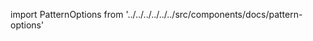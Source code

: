 
import PatternOptions from '../../../../../../src/components/docs/pattern-options'

<PatternOptions pattern='shin' />

